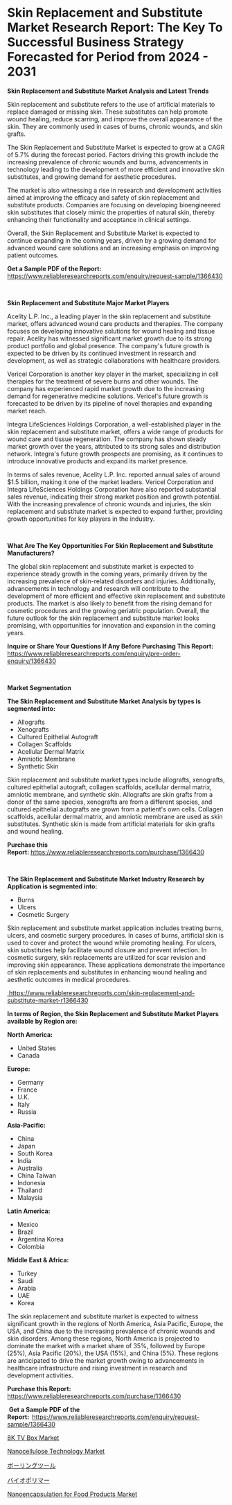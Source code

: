 <p><h1>Skin Replacement and Substitute Market Research Report: The Key To Successful Business Strategy Forecasted for Period from 2024 - 2031</h1></p><p><strong>Skin Replacement and Substitute Market Analysis and Latest Trends</strong></p>
<p><p>Skin replacement and substitute refers to the use of artificial materials to replace damaged or missing skin. These substitutes can help promote wound healing, reduce scarring, and improve the overall appearance of the skin. They are commonly used in cases of burns, chronic wounds, and skin grafts.</p><p>The Skin Replacement and Substitute Market is expected to grow at a CAGR of 5.7% during the forecast period. Factors driving this growth include the increasing prevalence of chronic wounds and burns, advancements in technology leading to the development of more efficient and innovative skin substitutes, and growing demand for aesthetic procedures.</p><p>The market is also witnessing a rise in research and development activities aimed at improving the efficacy and safety of skin replacement and substitute products. Companies are focusing on developing bioengineered skin substitutes that closely mimic the properties of natural skin, thereby enhancing their functionality and acceptance in clinical settings.</p><p>Overall, the Skin Replacement and Substitute Market is expected to continue expanding in the coming years, driven by a growing demand for advanced wound care solutions and an increasing emphasis on improving patient outcomes.</p></p>
<p><strong>Get a Sample PDF of the Report:&nbsp;</strong> <a href="https://www.reliableresearchreports.com/enquiry/request-sample/1366430">https://www.reliableresearchreports.com/enquiry/request-sample/1366430</a></p>
<p>&nbsp;</p>
<p><strong>Skin Replacement and Substitute Major Market Players</strong></p>
<p><p>Acelity L.P. Inc., a leading player in the skin replacement and substitute market, offers advanced wound care products and therapies. The company focuses on developing innovative solutions for wound healing and tissue repair. Acelity has witnessed significant market growth due to its strong product portfolio and global presence. The company's future growth is expected to be driven by its continued investment in research and development, as well as strategic collaborations with healthcare providers.</p><p>Vericel Corporation is another key player in the market, specializing in cell therapies for the treatment of severe burns and other wounds. The company has experienced rapid market growth due to the increasing demand for regenerative medicine solutions. Vericel's future growth is forecasted to be driven by its pipeline of novel therapies and expanding market reach.</p><p>Integra LifeSciences Holdings Corporation, a well-established player in the skin replacement and substitute market, offers a wide range of products for wound care and tissue regeneration. The company has shown steady market growth over the years, attributed to its strong sales and distribution network. Integra's future growth prospects are promising, as it continues to introduce innovative products and expand its market presence.</p><p>In terms of sales revenue, Acelity L.P. Inc. reported annual sales of around $1.5 billion, making it one of the market leaders. Vericel Corporation and Integra LifeSciences Holdings Corporation have also reported substantial sales revenue, indicating their strong market position and growth potential. With the increasing prevalence of chronic wounds and injuries, the skin replacement and substitute market is expected to expand further, providing growth opportunities for key players in the industry.</p></p>
<p>&nbsp;</p>
<p><strong>What Are The Key Opportunities For Skin Replacement and Substitute Manufacturers?</strong></p>
<p><p>The global skin replacement and substitute market is expected to experience steady growth in the coming years, primarily driven by the increasing prevalence of skin-related disorders and injuries. Additionally, advancements in technology and research will contribute to the development of more efficient and effective skin replacement and substitute products. The market is also likely to benefit from the rising demand for cosmetic procedures and the growing geriatric population. Overall, the future outlook for the skin replacement and substitute market looks promising, with opportunities for innovation and expansion in the coming years.</p></p>
<p><strong>Inquire or Share Your Questions If Any Before Purchasing This Report:</strong> <a href="https://www.reliableresearchreports.com/enquiry/pre-order-enquiry/1366430">https://www.reliableresearchreports.com/enquiry/pre-order-enquiry/1366430</a></p>
<p>&nbsp;</p>
<p><strong>Market Segmentation</strong></p>
<p><strong>The Skin Replacement and Substitute Market Analysis by types is segmented into:</strong></p>
<p><ul><li>Allografts</li><li>Xenografts</li><li>Cultured Epithelial Autograft</li><li>Collagen Scaffolds</li><li>Acellular Dermal Matrix</li><li>Amniotic Membrane</li><li>Synthetic Skin</li></ul></p>
<p><p>Skin replacement and substitute market types include allografts, xenografts, cultured epithelial autograft, collagen scaffolds, acellular dermal matrix, amniotic membrane, and synthetic skin. Allografts are skin grafts from a donor of the same species, xenografts are from a different species, and cultured epithelial autografts are grown from a patient's own cells. Collagen scaffolds, acellular dermal matrix, and amniotic membrane are used as skin substitutes. Synthetic skin is made from artificial materials for skin grafts and wound healing.</p></p>
<p><strong>Purchase this Report:&nbsp;</strong><a href="https://www.reliableresearchreports.com/purchase/1366430">https://www.reliableresearchreports.com/purchase/1366430</a></p>
<p>&nbsp;</p>
<p><strong>The Skin Replacement and Substitute Market Industry Research by Application is segmented into:</strong></p>
<p><ul><li>Burns</li><li>Ulcers</li><li>Cosmetic Surgery</li></ul></p>
<p><p>Skin replacement and substitute market application includes treating burns, ulcers, and cosmetic surgery procedures. In cases of burns, artificial skin is used to cover and protect the wound while promoting healing. For ulcers, skin substitutes help facilitate wound closure and prevent infection. In cosmetic surgery, skin replacements are utilized for scar revision and improving skin appearance. These applications demonstrate the importance of skin replacements and substitutes in enhancing wound healing and aesthetic outcomes in medical procedures.</p></p>
<p><a href="https://www.reliableresearchreports.com/skin-replacement-and-substitute-market-r1366430">&nbsp;https://www.reliableresearchreports.com/skin-replacement-and-substitute-market-r1366430</a></p>
<p><strong>In terms of Region, the Skin Replacement and Substitute Market Players available by Region are:</strong></p>
<p>
    <p> <strong> North America: </strong>
        <ul>
            <li>United States</li>
            <li>Canada</li>
        </ul>
        </p> 
    <p> <strong> Europe: </strong>
        <ul>
            <li>Germany</li>
            <li>France</li>
            <li>U.K.</li>
            <li>Italy</li>
            <li>Russia</li>
        </ul>
        </p> 
    <p> <strong> Asia-Pacific: </strong>
        <ul>
            <li>China</li>
            <li>Japan</li>
            <li>South Korea</li>
            <li>India</li>
            <li>Australia</li>
            <li>China Taiwan</li>
            <li>Indonesia</li>
            <li>Thailand</li>
            <li>Malaysia</li>
        </ul>
        </p> 
    <p> <strong> Latin America: </strong>
        <ul>
            <li>Mexico</li>
            <li>Brazil</li>
            <li>Argentina Korea</li>
            <li>Colombia</li>
        </ul>
        </p> 
    <p> <strong> Middle East & Africa: </strong>
        <ul>
            <li>Turkey</li>
            <li>Saudi</li>
            <li>Arabia</li>
            <li>UAE</li>
            <li>Korea</li>
        </ul>
    </p>
    </p>
<p><p>The skin replacement and substitute market is expected to witness significant growth in the regions of North America, Asia Pacific, Europe, the USA, and China due to the increasing prevalence of chronic wounds and skin disorders. Among these regions, North America is projected to dominate the market with a market share of 35%, followed by Europe (25%), Asia Pacific (20%), the USA (15%), and China (5%). These regions are anticipated to drive the market growth owing to advancements in healthcare infrastructure and rising investment in research and development activities.</p></p>
<p><strong>Purchase this Report: </strong><a href="https://www.reliableresearchreports.com/purchase/1366430">https://www.reliableresearchreports.com/purchase/1366430</a></p>
<p>&nbsp;<strong>Get a Sample PDF of the Report:&nbsp;&nbsp;</strong><a href="https://www.reliableresearchreports.com/enquiry/request-sample/1366430">https://www.reliableresearchreports.com/enquiry/request-sample/1366430</a></p>
<p><strong></strong></p>
<p><p><a href="https://www.linkedin.com/pulse/analyzing-8k-tv-box-market-dynamics-growth-drivers-forecasted-tyjbe">8K TV Box Market</a></p><p><a href="https://github.com/wybrqqeb6/Market-Research-Report-List-1/blob/main/nanocellulose-technology-market.md">Nanocellulose Technology Market</a></p><p><a href="https://medium.com/@addyserr7687/%E9%80%80%E5%B1%88%E3%81%AA%E3%83%84%E3%83%BC%E3%83%AB%E5%B8%82%E5%A0%B4-%E7%AB%B6%E5%90%88%E5%88%86%E6%9E%90-%E5%B8%82%E5%A0%B4%E3%83%88%E3%83%AC%E3%83%B3%E3%83%89-%E3%81%8A%E3%82%88%E3%81%B32031%E5%B9%B4%E3%81%BE%E3%81%A7%E3%81%AE%E4%BA%88%E6%B8%AC-0626692339a4">ボーリングツール</a></p><p><a href="https://medium.com/@teridactyl90/%E3%83%90%E3%82%A4%E3%82%AA%E3%83%9D%E3%83%AA%E3%83%9E%E3%83%BC%E5%B8%82%E5%A0%B4%E3%81%AE%E5%B1%95%E6%9C%9B-%E6%A5%AD%E7%95%8C%E6%A6%82%E8%A6%81%E3%81%A8%E4%BA%88%E6%B8%AC-2024%E5%B9%B4%E3%81%8B%E3%82%892031%E5%B9%B4-21fa332ea029">バイオポリマー</a></p><p><a href="https://github.com/irjbaube82/Market-Research-Report-List-1/blob/main/nanoencapsulation-for-food-products-market.md">Nanoencapsulation for Food Products Market</a></p></p>